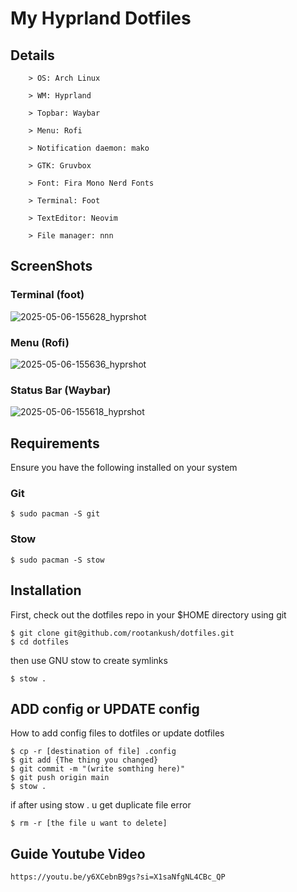 # My Hyprland Dotfiles

## Details

```
    > OS: Arch Linux

    > WM: Hyprland

    > Topbar: Waybar

    > Menu: Rofi

    > Notification daemon: mako

    > GTK: Gruvbox

    > Font: Fira Mono Nerd Fonts

    > Terminal: Foot

    > TextEditor: Neovim

    > File manager: nnn
```

## ScreenShots

### Terminal (foot)
![2025-05-06-155628_hyprshot](https://github.com/user-attachments/assets/79261178-27bd-443b-be88-3601b4624ef5)

### Menu (Rofi)
![2025-05-06-155636_hyprshot](https://github.com/user-attachments/assets/93de5e30-3cbb-4daf-ad6a-aef4e2af9ccc)

### Status Bar (Waybar)
![2025-05-06-155618_hyprshot](https://github.com/user-attachments/assets/d330bd8a-f11d-4fb5-b9ce-1309829c423e)

## Requirements

Ensure you have the following installed on your system

### Git

```
$ sudo pacman -S git
```

### Stow

```
$ sudo pacman -S stow
```

## Installation

First, check out the dotfiles repo in your $HOME directory using git

```
$ git clone git@github.com/rootankush/dotfiles.git
$ cd dotfiles
```

then use GNU stow to create symlinks

```
$ stow .
```

## ADD config or UPDATE config

How to add config files to dotfiles or update dotfiles

```
$ cp -r [destination of file] .config
$ git add {The thing you changed}
$ git commit -m "(write somthing here)"
$ git push origin main
$ stow .
```

if after using stow . u get duplicate file error

```
$ rm -r [the file u want to delete]
```

## Guide Youtube Video

```
https://youtu.be/y6XCebnB9gs?si=X1saNfgNL4CBc_QP
```
